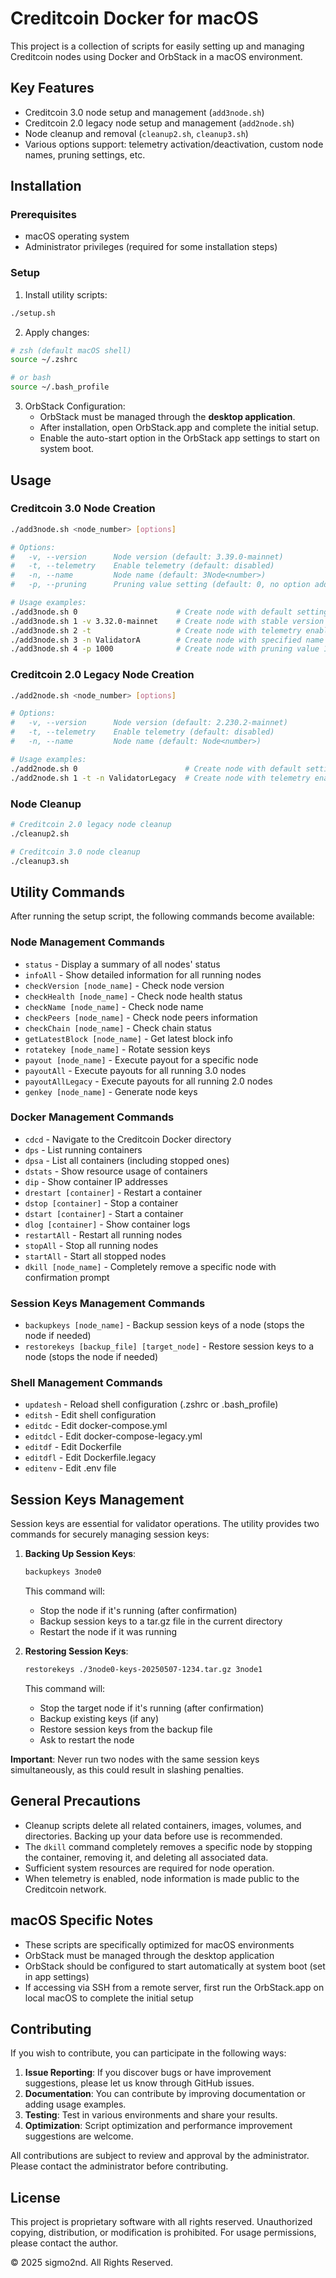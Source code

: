# Creditcoin Docker for macOS

This project is a collection of scripts for easily setting up and managing Creditcoin nodes using Docker and OrbStack in a macOS environment.

## Key Features

- Creditcoin 3.0 node setup and management (`add3node.sh`)
- Creditcoin 2.0 legacy node setup and management (`add2node.sh`)
- Node cleanup and removal (`cleanup2.sh`, `cleanup3.sh`)
- Various options support: telemetry activation/deactivation, custom node names, pruning settings, etc.

## Installation

### Prerequisites

- macOS operating system
- Administrator privileges (required for some installation steps)

### Setup

1. Install utility scripts:

```bash
./setup.sh
```

2. Apply changes:

```bash
# zsh (default macOS shell)
source ~/.zshrc

# or bash
source ~/.bash_profile
```

3. OrbStack Configuration:
   - OrbStack must be managed through the **desktop application**.
   - After installation, open OrbStack.app and complete the initial setup.
   - Enable the auto-start option in the OrbStack app settings to start on system boot.

## Usage

### Creditcoin 3.0 Node Creation

```bash
./add3node.sh <node_number> [options]

# Options:
#   -v, --version      Node version (default: 3.39.0-mainnet)
#   -t, --telemetry    Enable telemetry (default: disabled)
#   -n, --name         Node name (default: 3Node<number>)
#   -p, --pruning      Pruning value setting (default: 0, no option added if 0)

# Usage examples:
./add3node.sh 0                      # Create node with default settings
./add3node.sh 1 -v 3.32.0-mainnet    # Create node with stable version
./add3node.sh 2 -t                   # Create node with telemetry enabled
./add3node.sh 3 -n ValidatorA        # Create node with specified name
./add3node.sh 4 -p 1000              # Create node with pruning value 1000
```

### Creditcoin 2.0 Legacy Node Creation

```bash
./add2node.sh <node_number> [options]

# Options:
#   -v, --version      Node version (default: 2.230.2-mainnet)
#   -t, --telemetry    Enable telemetry (default: disabled)
#   -n, --name         Node name (default: Node<number>)

# Usage examples:
./add2node.sh 0                        # Create node with default settings
./add2node.sh 1 -t -n ValidatorLegacy  # Create node with telemetry enabled and name
```

### Node Cleanup

```bash
# Creditcoin 2.0 legacy node cleanup
./cleanup2.sh

# Creditcoin 3.0 node cleanup
./cleanup3.sh
```

## Utility Commands

After running the setup script, the following commands become available:

### Node Management Commands

- `status` - Display a summary of all nodes' status
- `infoAll` - Show detailed information for all running nodes
- `checkVersion [node_name]` - Check node version
- `checkHealth [node_name]` - Check node health status
- `checkName [node_name]` - Check node name
- `checkPeers [node_name]` - Check node peers information
- `checkChain [node_name]` - Check chain status
- `getLatestBlock [node_name]` - Get latest block info
- `rotatekey [node_name]` - Rotate session keys
- `payout [node_name]` - Execute payout for a specific node
- `payoutAll` - Execute payouts for all running 3.0 nodes
- `payoutAllLegacy` - Execute payouts for all running 2.0 nodes
- `genkey [node_name]` - Generate node keys

### Docker Management Commands
- `cdcd` - Navigate to the Creditcoin Docker directory
- `dps` - List running containers
- `dpsa` - List all containers (including stopped ones)
- `dstats` - Show resource usage of containers
- `dip` - Show container IP addresses
- `drestart [container]` - Restart a container
- `dstop [container]` - Stop a container
- `dstart [container]` - Start a container
- `dlog [container]` - Show container logs
- `restartAll` - Restart all running nodes
- `stopAll` - Stop all running nodes
- `startAll` - Start all stopped nodes
- `dkill [node_name]` - Completely remove a specific node with confirmation prompt

### Session Keys Management Commands
- `backupkeys [node_name]` - Backup session keys of a node (stops the node if needed)
- `restorekeys [backup_file] [target_node]` - Restore session keys to a node (stops the node if needed)

### Shell Management Commands
- `updatesh` - Reload shell configuration (.zshrc or .bash_profile)
- `editsh` - Edit shell configuration
- `editdc` - Edit docker-compose.yml
- `editdcl` - Edit docker-compose-legacy.yml
- `editdf` - Edit Dockerfile
- `editdfl` - Edit Dockerfile.legacy
- `editenv` - Edit .env file

## Session Keys Management

Session keys are essential for validator operations. The utility provides two commands for securely managing session keys:

1. **Backing Up Session Keys**:
   ```bash
   backupkeys 3node0
   ```
   This command will:
   - Stop the node if it's running (after confirmation)
   - Backup session keys to a tar.gz file in the current directory
   - Restart the node if it was running

2. **Restoring Session Keys**:
   ```bash
   restorekeys ./3node0-keys-20250507-1234.tar.gz 3node1
   ```
   This command will:
   - Stop the target node if it's running (after confirmation)
   - Backup existing keys (if any)
   - Restore session keys from the backup file
   - Ask to restart the node

**Important**: Never run two nodes with the same session keys simultaneously, as this could result in slashing penalties.

## General Precautions

- Cleanup scripts delete all related containers, images, volumes, and directories. Backing up your data before use is recommended.
- The `dkill` command completely removes a specific node by stopping the container, removing it, and deleting all associated data.
- Sufficient system resources are required for node operation.
- When telemetry is enabled, node information is made public to the Creditcoin network.

## macOS Specific Notes

- These scripts are specifically optimized for macOS environments
- OrbStack must be managed through the desktop application
- OrbStack should be configured to start automatically at system boot (set in app settings)
- If accessing via SSH from a remote server, first run the OrbStack.app on local macOS to complete the initial setup

## Contributing

If you wish to contribute, you can participate in the following ways:

1. **Issue Reporting**: If you discover bugs or have improvement suggestions, please let us know through GitHub issues.
2. **Documentation**: You can contribute by improving documentation or adding usage examples.
3. **Testing**: Test in various environments and share your results.
4. **Optimization**: Script optimization and performance improvement suggestions are welcome.

All contributions are subject to review and approval by the administrator. Please contact the administrator before contributing.

## License

This project is proprietary software with all rights reserved. Unauthorized copying, distribution, or modification is prohibited. For usage permissions, please contact the author.

© 2025 sigmo2nd. All Rights Reserved.